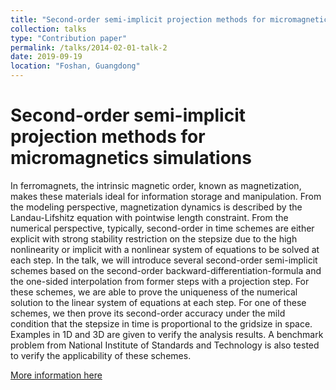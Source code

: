 ```yaml
---
title: "Second-order semi-implicit projection methods for micromagnetics simulations"
collection: talks
type: "Contribution paper"
permalink: /talks/2014-02-01-talk-2
date: 2019-09-19
location: "Foshan, Guangdong"
---
```

Second-order semi-implicit projection methods for micromagnetics simulations
======
In ferromagnets, the intrinsic magnetic order, known as magnetization, makes these materials ideal for information storage and manipulation. 
From the modeling perspective, magnetization dynamics is described by the Landau-Lifshitz equation with pointwise length constraint. 
From the numerical perspective, typically, second-order in time schemes are either explicit with strong stability restriction on the stepsize due to the high nonlinearity or implicit with a nonlinear system of equations to be solved at each step. 
In the talk, we will introduce several second-order semi-implicit schemes based on the second-order backward-differentiation-formula and the one-sided interpolation from former steps with a projection step. 
For these schemes, we are able to prove the uniqueness of the numerical solution to the linear system of equations at each step. 
For one of these schemes, we then prove its second-order accuracy under the mild condition that the stepsize in time is proportional to the gridsize in space. 
Examples in 1D and 3D are given to verify the analysis results.
A benchmark problem from National Institute of Standards and Technology is also tested to verify the applicability of these schemes.

[More information here](https://csiam.org.cn/)